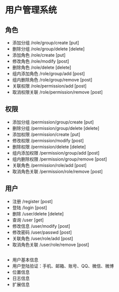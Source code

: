 # 用户管理系统

## 角色
* 添加分组 /role/group/create [put]
* 删除分组 /role/group/delete [delete]
* 添加角色 /role/create [put]
* 修改角色 /role/modify [post]
* 删除角色 /role/delete [delete]
* 组内添加角色 /role/group/add [post]
* 组内删除角色 /role/group/remove [post]
* 关联权限 /role/permission/add [post]
* 取消权限关联 /role/permission/remove [post]

## 权限
* 添加分组 /permission/group/create [put]
* 删除分组 /permission/group/delete [delete]
* 添加权限 /permission/create [put]
* 修改权限 /permission/modify [post]
* 删除权限 /permission/delete [delete]
* 组内添加权限 /permission/group/add [post]
* 组内删除权限 /permission/group/remove [post]
* 关联角色 /permission/role/add [post]
* 取消角色关联 /permission/role/remove [post]

## 用户
* 注册 /register [post]
* 登陆 /login [post]
* 删除 /user/delete [delete]
* 查询 /user [get]
* 修改信息 /user/modify [post]
* 修改密码 /user/passwd [post]
* 关联角色 /user/role/add [post]
* 取消角色关联 /user/role/remove [post]

## 

* 用户基本信息
* 用户登陆验证：手机、邮箱、账号、QQ、微信、微博
* 位置信息
* 日志信息
* 扩展信息
